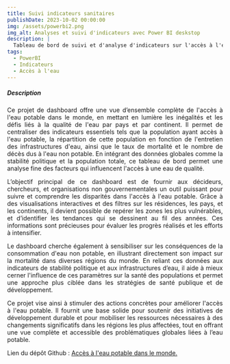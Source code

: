 ```yaml
---
title: Suivi indicateurs sanitaires
publishDate: 2023-10-02 00:00:00
img: /assets/powerbi2.png
img_alt: Analyses et suivi d'indicateurs avec Power BI deskstop
description: |
  Tableau de bord de suivi et d'analyse d'indicateurs sur l'accès à l'eau potable dans le monde. 
tags:
  - PowerBI
  - Indicateurs
  - Accès à l'eau
---
```


##### Description 


<p style="text-align: justify;">
Ce projet de dashboard offre une vue d’ensemble complète de l'accès à l'eau potable dans le monde, en mettant en lumière les inégalités et les défis liés à la qualité de l'eau par pays et par continent. Il permet de centraliser des indicateurs essentiels tels que la population ayant accès à l'eau potable, la répartition de cette population en fonction de l'entretien des infrastructures d'eau, ainsi que le taux de mortalité et le nombre de décès dus à l'eau non potable. En intégrant des données globales comme la stabilité politique et la population totale, ce tableau de bord permet une analyse fine des facteurs qui influencent l'accès à une eau de qualité.
</p>

<p style="text-align: justify;">
L’objectif principal de ce dashboard est de fournir aux décideurs, chercheurs, et organisations non gouvernementales un outil puissant pour suivre et comprendre les disparités dans l'accès à l'eau potable. Grâce à des visualisations interactives et des filtres sur les résidences, les pays, et les continents, il devient possible de repérer les zones les plus vulnérables, et d’identifier les tendances qui se dessinent au fil des années. Ces informations sont précieuses pour évaluer les progrès réalisés et les efforts à intensifier.
</p>

<p style="text-align: justify;">
Le dashboard cherche également à sensibiliser sur les conséquences de la consommation d'eau non potable, en illustrant directement son impact sur la mortalité dans diverses régions du monde. En reliant ces données aux indicateurs de stabilité politique et aux infrastructures d’eau, il aide à mieux cerner l'influence de ces paramètres sur la santé des populations et permet une approche plus ciblée dans les stratégies de santé publique et de développement.
</p>

<p style="text-align: justify;">
Ce projet vise ainsi à stimuler des actions concrètes pour améliorer l'accès à l'eau potable. Il fournit une base solide pour soutenir des initiatives de développement durable et pour mobiliser les ressources nécessaires à des changements significatifs dans les régions les plus affectées, tout en offrant une vue complète et accessible des problématiques globales liées à l’eau potable.
</p>

Lien du dépôt Github : <a href="https://github.com/JulienBIDIAS/TableauDeBord.git">Accès à l'eau potable dans le monde.</a>


